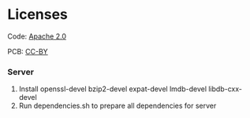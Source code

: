 # Licenses #
Code: [Apache 2.0](./LICENSE)

PCB: [CC-BY](./CC-BY)

### Server ###
1. Install openssl-devel bzip2-devel expat-devel lmdb-devel libdb-cxx-devel
2. Run dependencies.sh to prepare all dependencies for server
